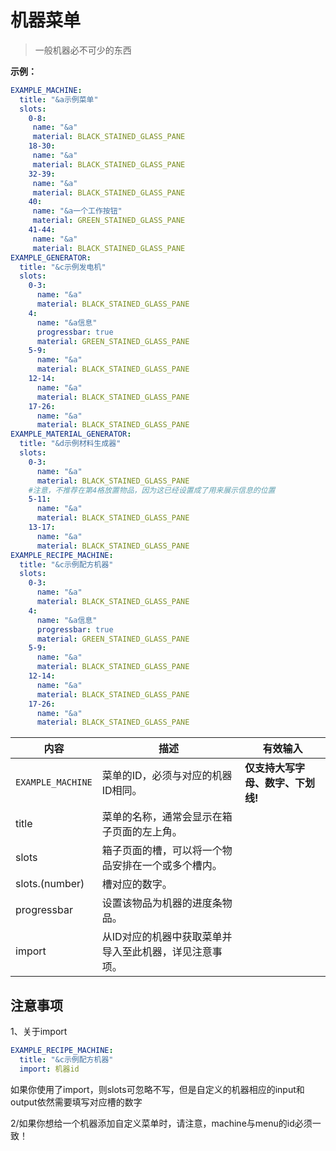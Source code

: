 # 机器菜单

> 一般机器必不可少的东西

**示例：**

```yaml
EXAMPLE_MACHINE:
  title: "&a示例菜单"
  slots:
    0-8:
     name: "&a"
     material: BLACK_STAINED_GLASS_PANE
    18-30:
     name: "&a"
     material: BLACK_STAINED_GLASS_PANE
    32-39:
     name: "&a"
     material: BLACK_STAINED_GLASS_PANE
    40:
     name: "&a一个工作按钮"
     material: GREEN_STAINED_GLASS_PANE   
    41-44:
     name: "&a"
     material: BLACK_STAINED_GLASS_PANE
EXAMPLE_GENERATOR:
  title: "&c示例发电机"
  slots:
    0-3:
      name: "&a"
      material: BLACK_STAINED_GLASS_PANE
    4:
      name: "&a信息"
      progressbar: true
      material: GREEN_STAINED_GLASS_PANE
    5-9:
      name: "&a"
      material: BLACK_STAINED_GLASS_PANE
    12-14:
      name: "&a"
      material: BLACK_STAINED_GLASS_PANE
    17-26:
      name: "&a"
      material: BLACK_STAINED_GLASS_PANE
EXAMPLE_MATERIAL_GENERATOR:
  title: "&d示例材料生成器"
  slots:
    0-3:
      name: "&a"
      material: BLACK_STAINED_GLASS_PANE
    #注意，不推荐在第4格放置物品，因为这已经设置成了用来展示信息的位置
    5-11:
      name: "&a"
      material: BLACK_STAINED_GLASS_PANE
    13-17:
      name: "&a"
      material: BLACK_STAINED_GLASS_PANE
EXAMPLE_RECIPE_MACHINE:
  title: "&c示例配方机器"
  slots:
    0-3:
      name: "&a"
      material: BLACK_STAINED_GLASS_PANE
    4:
      name: "&a信息"
      progressbar: true
      material: GREEN_STAINED_GLASS_PANE
    5-9:
      name: "&a"
      material: BLACK_STAINED_GLASS_PANE
    12-14:
      name: "&a"
      material: BLACK_STAINED_GLASS_PANE
    17-26:
      name: "&a"
      material: BLACK_STAINED_GLASS_PANE
```

| 内容 | 描述 | 有效输入 |
| --- | ----------- | ----------------- |
| `EXAMPLE_MACHINE` | 菜单的ID，必须与对应的机器ID相同。 | **仅支持大写字母、数字、下划线!** |
| title | 菜单的名称，通常会显示在箱子页面的左上角。 |
| slots | 箱子页面的槽，可以将一个物品安排在一个或多个槽内。 |
| slots.(number) | 槽对应的数字。 |
| progressbar | 设置该物品为机器的进度条物品。|
| import | 从ID对应的机器中获取菜单并导入至此机器，详见注意事项。|

## 注意事项

1、关于import

```yaml
EXAMPLE_RECIPE_MACHINE:
  title: "&c示例配方机器"
  import: 机器id
```

如果你使用了import，则slots可忽略不写，但是自定义的机器相应的input和output依然需要填写对应槽的数字

2/如果你想给一个机器添加自定义菜单时，请注意，machine与menu的id必须一致！
